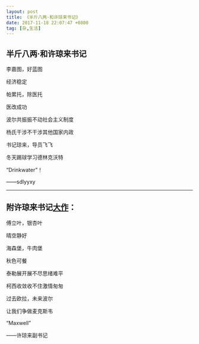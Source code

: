 ```yaml
---
layout: post
title: 《半斤八两·和许琼来书记》
date: 2017-11-18 22:07:47 +0800
tag: [杂,生活]
---
```


## 半斤八两·和许琼来书记

李嘉图，好蓝图

经济稳定

帕累托，除医托

医改成功

波尔共振振不动社会主义制度

杨氏干涉不干涉其他国家内政

书记琼来，导员飞飞

冬天踢球学习德林克沃特

“Drinkwater”！

——sdlyyxy

***
## 附许琼来书记[大作](http://www.sohu.com/a/203570755_654334)：

傅立叶，银杏叶

晴空静好

海森堡，牛肉堡

秋色可餐

泰勒展开展不尽思绪难平

柯西收敛收不住激情匆匆

过去欧拉，未来波尔

让我们争做麦克斯韦

“Maxwell”

——许琼来副书记